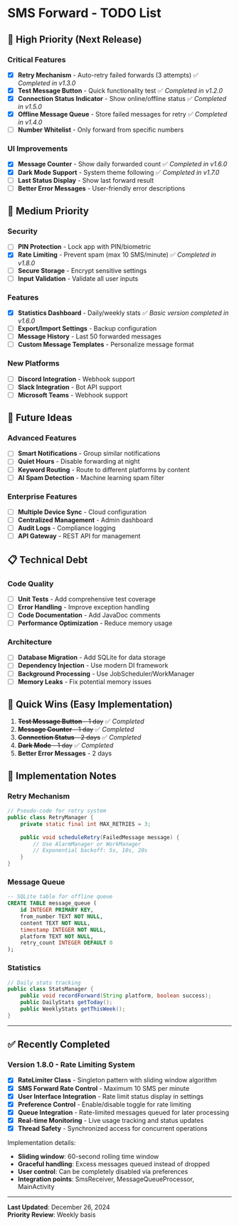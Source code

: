 # SMS Forward - TODO List

## 🚨 **High Priority (Next Release)**

### Critical Features

- [x] **Retry Mechanism** - Auto-retry failed forwards (3 attempts) ✅ *Completed in v1.3.0*
- [x] **Test Message Button** - Quick functionality test ✅ *Completed in v1.2.0*
- [x] **Connection Status Indicator** - Show online/offline status ✅ *Completed in v1.5.0*
- [x] **Offline Message Queue** - Store failed messages for retry ✅ *Completed in v1.4.0*
- [ ] **Number Whitelist** - Only forward from specific numbers

### UI Improvements

- [x] **Message Counter** - Show daily forwarded count ✅ *Completed in v1.6.0*
- [x] **Dark Mode Support** - System theme following ✅ *Completed in v1.7.0*
- [ ] **Last Status Display** - Show last forward result
- [ ] **Better Error Messages** - User-friendly error descriptions

## 🔧 **Medium Priority**

### Security

- [ ] **PIN Protection** - Lock app with PIN/biometric
- [x] **Rate Limiting** - Prevent spam (max 10 SMS/minute) ✅ *Completed in v1.8.0*
- [ ] **Secure Storage** - Encrypt sensitive settings
- [ ] **Input Validation** - Validate all user inputs

### Features

- [x] **Statistics Dashboard** - Daily/weekly stats ✅ *Basic version completed in v1.6.0*
- [ ] **Export/Import Settings** - Backup configuration
- [ ] **Message History** - Last 50 forwarded messages
- [ ] **Custom Message Templates** - Personalize message format

### New Platforms

- [ ] **Discord Integration** - Webhook support
- [ ] **Slack Integration** - Bot API support
- [ ] **Microsoft Teams** - Webhook support

## 🌟 **Future Ideas**

### Advanced Features

- [ ] **Smart Notifications** - Group similar notifications
- [ ] **Quiet Hours** - Disable forwarding at night
- [ ] **Keyword Routing** - Route to different platforms by content
- [ ] **AI Spam Detection** - Machine learning spam filter

### Enterprise Features

- [ ] **Multiple Device Sync** - Cloud configuration
- [ ] **Centralized Management** - Admin dashboard
- [ ] **Audit Logs** - Compliance logging
- [ ] **API Gateway** - REST API for management

## 📋 **Technical Debt**

### Code Quality

- [ ] **Unit Tests** - Add comprehensive test coverage
- [ ] **Error Handling** - Improve exception handling
- [ ] **Code Documentation** - Add JavaDoc comments
- [ ] **Performance Optimization** - Reduce memory usage

### Architecture

- [ ] **Database Migration** - Add SQLite for data storage
- [ ] **Dependency Injection** - Use modern DI framework
- [ ] **Background Processing** - Use JobScheduler/WorkManager
- [ ] **Memory Leaks** - Fix potential memory issues

## 🚀 **Quick Wins (Easy Implementation)**

1. ~~**Test Message Button** - 1 day~~ ✅ *Completed*
2. ~~**Message Counter** - 1 day~~ ✅ *Completed*
3. ~~**Connection Status** - 2 days~~ ✅ *Completed*
4. ~~**Dark Mode** - 1 day~~ ✅ *Completed*
5. **Better Error Messages** - 2 days

## 📝 **Implementation Notes**

### Retry Mechanism

```java
// Pseudo-code for retry system
public class RetryManager {
    private static final int MAX_RETRIES = 3;
    
    public void scheduleRetry(FailedMessage message) {
        // Use AlarmManager or WorkManager
        // Exponential backoff: 5s, 10s, 20s
    }
}
```

### Message Queue

```sql
-- SQLite table for offline queue
CREATE TABLE message_queue (
    id INTEGER PRIMARY KEY,
    from_number TEXT NOT NULL,
    content TEXT NOT NULL,
    timestamp INTEGER NOT NULL,
    platform TEXT NOT NULL,
    retry_count INTEGER DEFAULT 0
);
```

### Statistics

```java
// Daily stats tracking
public class StatsManager {
    public void recordForward(String platform, boolean success);
    public DailyStats getToday();
    public WeeklyStats getThisWeek();
}
```

---

## ✅ **Recently Completed**

### Version 1.8.0 - Rate Limiting System

- [x] **RateLimiter Class** - Singleton pattern with sliding window algorithm
- [x] **SMS Forward Rate Control** - Maximum 10 SMS per minute
- [x] **User Interface Integration** - Rate limit status display in settings
- [x] **Preference Control** - Enable/disable toggle for rate limiting
- [x] **Queue Integration** - Rate-limited messages queued for later processing
- [x] **Real-time Monitoring** - Live usage tracking and status updates
- [x] **Thread Safety** - Synchronized access for concurrent operations

Implementation details:

- **Sliding window**: 60-second rolling time window
- **Graceful handling**: Excess messages queued instead of dropped
- **User control**: Can be completely disabled via preferences
- **Integration points**: SmsReceiver, MessageQueueProcessor, MainActivity

---

**Last Updated**: December 26, 2024  
**Priority Review**: Weekly basis
